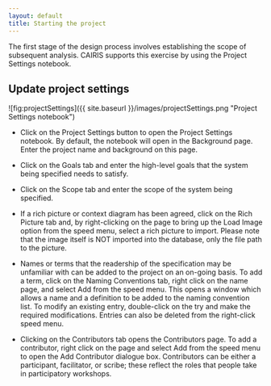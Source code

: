 ```yaml
---
layout: default
title: Starting the project
---
```


The first stage of the design process involves establishing the scope of subsequent analysis.  CAIRIS supports this exercise by using the Project Settings notebook.

## Update project settings ##

![fig:projectSettings]({{ site.baseurl }}/images/projectSettings.png "Project Settings notebook")

* Click on the Project Settings button to open the Project Settings notebook.  By default, the notebook will open in the Background page.  Enter the project name and background on this page.

* Click on the Goals tab and enter the high-level goals that the system being specified needs to satisfy.

* Click on the Scope tab and enter the scope of the system being specified.

* If a rich picture or context diagram has been agreed, click on the Rich Picture tab and, by right-clicking on the page to bring up the Load Image option from the speed menu, select a rich picture to import.  Please note that the image itself is NOT imported into the database, only the file path to the picture.

* Names or terms that the readership of the specification may be unfamiliar with can be added to the project on an on-going basis.  To add a term, click on the Naming Conventions tab, right click on the name page, and select Add from the speed menu.  This opens a window which allows a name and a definition to be added to the naming convention list.  To modify an existing entry, double-click on the try and make the required modifications.  Entries can also be deleted from the right-click speed menu.

* Clicking on the Contributors tab opens the Contributors page.  To add a contributor, right click on the page and select Add from the speed menu to open the Add Contributor dialogue box.  Contributors can be either a participant, facilitator, or scribe; these reflect the roles that people take in participatory workshops.
